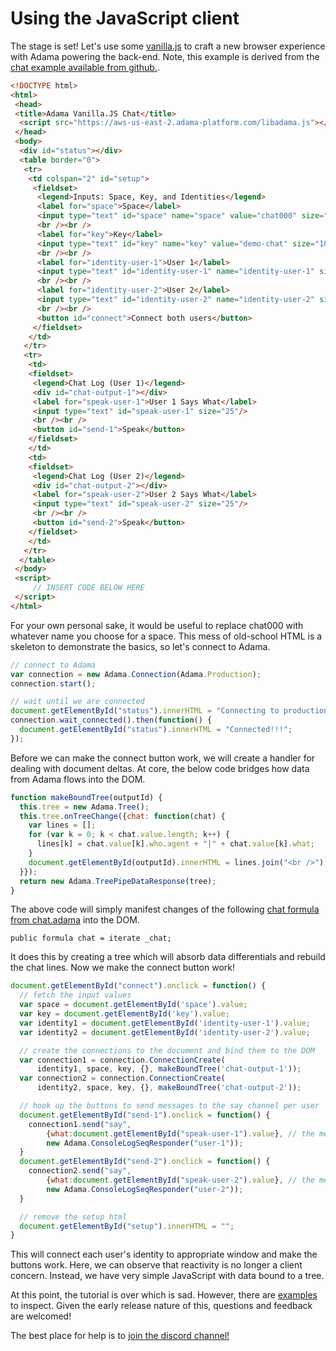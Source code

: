 # Using the JavaScript client

The stage is set! Let's use some [vanilla.js](http://vanilla-js.com/) to craft a new browser experience with Adama powering the back-end.
Note, this example is derived from the [chat example available from github.](https://github.com/mathgladiator/adama-lang/tree/master/examples/vanilla-chat).

```html
<!DOCTYPE html>
<html>
 <head>
 <title>Adama Vanilla.JS Chat</title>
  <script src="https://aws-us-east-2.adama-platform.com/libadama.js"></script>
 </head>
 <body>
  <div id="status"></div>
  <table border="0">
   <tr>
    <td colspan="2" id="setup">
     <fieldset>
      <legend>Inputs: Space, Key, and Identities</legend>
      <label for="space">Space</label>
      <input type="text" id="space" name="space" value="chat000" size="100"/>
      <br /><br />
      <label for="key">Key</label>
      <input type="text" id="key" name="key" value="demo-chat" size="100"/>
      <br /><br />
      <label for="identity-user-1">User 1</label>
      <input type="text" id="identity-user-1" name="identity-user-1" size="100"/>
      <br /><br />
      <label for="identity-user-2">User 2</label>
      <input type="text" id="identity-user-2" name="identity-user-2" size="100"/>
      <br /><br />
      <button id="connect">Connect both users</button>
     </fieldset>
    </td>
   </tr>
   <tr>
    <td>
    <fieldset>
     <legend>Chat Log (User 1)</legend>
     <div id="chat-output-1"></div>
     <label for="speak-user-1">User 1 Says What</label>
     <input type="text" id="speak-user-1" size="25"/>
     <br /><br />
     <button id="send-1">Speak</button>
    </fieldset>
    </td>
    <td>
    <fieldset>
     <legend>Chat Log (User 2)</legend>
     <div id="chat-output-2"></div>
     <label for="speak-user-2">User 2 Says What</label>
     <input type="text" id="speak-user-2" size="25"/>
     <br /><br />
     <button id="send-2">Speak</button>
    </fieldset>
    </td>
   </tr>
  </table>
 </body>
 <script>
     // INSERT CODE BELOW HERE
 </script>
</html>
```

For your own personal sake, it would be useful to replace chat000 with whatever name you choose for a space.
This mess of old-school HTML is a skeleton to demonstrate the basics, so let's connect to Adama.


```javascript
// connect to Adama
var connection = new Adama.Connection(Adama.Production);
connection.start();

// wait until we are connected
document.getElementById("status").innerHTML = "Connecting to production...";
connection.wait_connected().then(function() {
  document.getElementById("status").innerHTML = "Connected!!!";
});
```

Before we can make the connect button work, we will create a handler for dealing with document deltas.
At core, the below code bridges how data from Adama flows into the DOM.

```javascript
function makeBoundTree(outputId) {
  this.tree = new Adama.Tree();
  this.tree.onTreeChange({chat: function(chat) {
    var lines = [];
    for (var k = 0; k < chat.value.length; k++) {
      lines[k] = chat.value[k].who.agent + "|" + chat.value[k].what;
    }
    document.getElementById(outputId).innerHTML = lines.join("<br />");
  }});
  return new Adama.TreePipeDataResponse(tree);
}
```

The above code will simply manifest changes of the following [chat formula from chat.adama](04-space.md) into the DOM.

```adama
public formula chat = iterate _chat;
```

It does this by creating a tree which will absorb data differentials and rebuild the chat lines.
Now we make the connect button work!

```javascript
document.getElementById("connect").onclick = function() {
  // fetch the input values
  var space = document.getElementById('space').value;
  var key = document.getElementById('key').value;
  var identity1 = document.getElementById('identity-user-1').value;
  var identity2 = document.getElementById('identity-user-2').value;

  // create the connections to the document and bind them to the DOM
  var connection1 = connection.ConnectionCreate(
      identity1, space, key, {}, makeBoundTree('chat-output-1'));
  var connection2 = connection.ConnectionCreate(
      identity2, space, key, {}, makeBoundTree('chat-output-2'));

  // hook up the buttons to send messages to the say channel per user
  document.getElementById("send-1").onclick = function() {
    connection1.send("say", 
        {what:document.getElementById("speak-user-1").value}, // the message
        new Adama.ConsoleLogSeqResponder("user-1"));
  }
  document.getElementById("send-2").onclick = function() {
    connection2.send("say", 
        {what:document.getElementById("speak-user-2").value}, // the message
        new Adama.ConsoleLogSeqResponder("user-2"));
  }

  // remove the setup html
  document.getElementById("setup").innerHTML = "";
}
```

This will connect each user's identity to appropriate window and make the buttons work.
Here, we can observe that reactivity is no longer a client concern.
Instead, we have very simple JavaScript with data bound to a tree.

At this point, the tutorial is over which is sad. However, there are [examples](/examples/start/md) to inspect.
Given the early release nature of this, questions and feedback are welcomed!

The best place for help is to [join the discord channel!](https://discord.gg/W3Cj4By)


